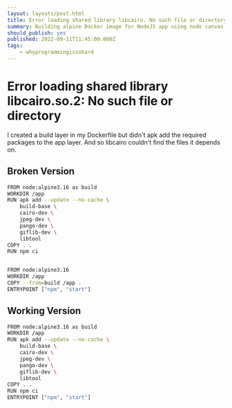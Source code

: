 ```yaml
---
layout: layouts/post.html
title: Error loading shared library libcairo. No such file or directory
summary: Building alpine Docker image for NodeJS app using node canvas and getting error from libcairo. The lesson learned is libcairo depends on the installed packages still being in the image and I wasn't including them.
should_publish: yes
published: 2022-09-11T11:45:00.000Z
tags:
    - whyprogrammingissohard
---
```


# Error loading shared library libcairo.so.2: No such file or directory

I created a build layer in my Dockerfile but didn't apk add the required packages to the app layer. And so libcairo couldn't find the files it depends on.

## Broken Version

```bash
FROM node:alpine3.16 as build
WORKDIR /app
RUN apk add --update --no-cache \
    build-base \
    cairo-dev \
    jpeg-dev \
    pango-dev \
    giflib-dev \
    libtool
COPY . .
RUN npm ci


FROM node:alpine3.16
WORKDIR /app
COPY --from=build /app .
ENTRYPOINT ["npm", "start"]
```

## Working Version

```bash
FROM node:alpine3.16 as build
WORKDIR /app
RUN apk add --update --no-cache \
    build-base \
    cairo-dev \
    jpeg-dev \
    pango-dev \
    giflib-dev \
    libtool
COPY . .
RUN npm ci
ENTRYPOINT ["npm", "start"]
```